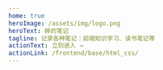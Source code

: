 ```yaml
---
home: true
heroImage: /assets/img/logo.png
heroText: 婷的笔记
tagline: 记录各种笔记：前端知识学习、读书笔记等
actionText: 立刻进入 →
actionLink: /frontend/base/html_css/
---
```

